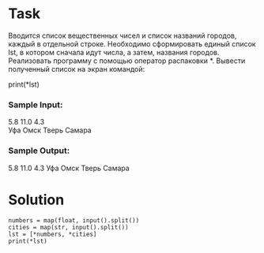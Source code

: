 # Task

Вводится список вещественных чисел и список названий городов, каждый в отдельной строке. Необходимо сформировать единый список lst, в котором сначала идут числа, а затем, названия городов. Реализовать программу с помощью оператор распаковки *. Вывести полученный список на экран командой:

print(*lst)

### Sample Input:

5.8 11.0 4.3  
Уфа Омск Тверь Самара

### Sample Output:

5.8 11.0 4.3 Уфа Омск Тверь Самара

# Solution
```
numbers = map(float, input().split())
cities = map(str, input().split())
lst = [*numbers, *cities]
print(*lst)
```